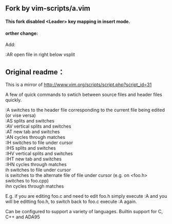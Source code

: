 ## Fork by vim-scripts/a.vim
#### This fork disabled \<Leader\> key mapping in insert mode.

#### orther change: ####

Add:  

:AR open file in right below vsplit

## Original readme：
This is a mirror of http://www.vim.org/scripts/script.php?script_id=31  

A few of quick commands to swtich between source files and header files quickly.  

:A switches to the header file corresponding to the current file being edited (or vise versa)  
:AS splits and switches  
:AV vertical splits and switches  
:AT new tab and switches  
:AN cycles through matches  
:IH switches to file under cursor  
:IHS splits and switches  
:IHV vertical splits and switches  
:IHT new tab and switches  
:IHN cycles through matches  
<Leader>ih switches to file under cursor  
<Leader>is switches to the alternate file of file under cursor (e.g. on  <foo.h> switches to foo.cpp)  
<Leader>ihn cycles through matches  

E.g. if you are editing foo.c and need to edit foo.h simply execute :A and you will be editting foo.h, to switch back to foo.c execute :A again.   

Can be configured to support a variety of languages. Builtin support for C, C++ and ADA95  
